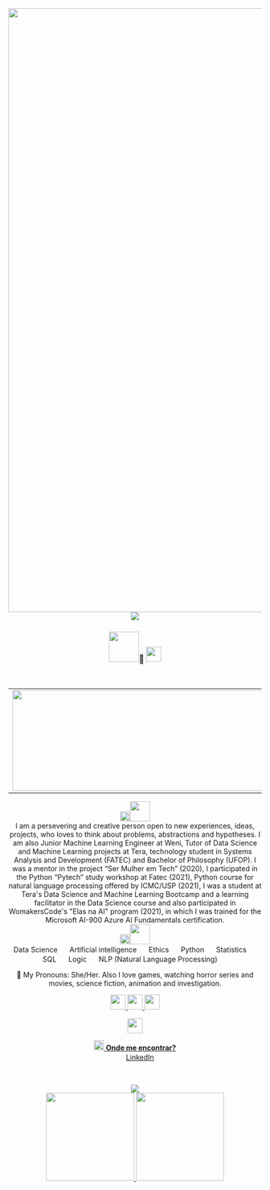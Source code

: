 <img src= "https://user-images.githubusercontent.com/72058182/185760299-082c240f-0e4e-425e-922a-63aecbcd4825.jpg" width="1200px">

<center>
<center>

 <img src="https://user-images.githubusercontent.com/72058182/185769243-14aca4ca-81db-4328-9c9e-607795a59214.png">
 
### <img src="https://user-images.githubusercontent.com/72058182/196829939-db203b0e-3eab-4351-a864-8105c455573a.png" height="60px">:blossom: <img src="https://i.gifer.com/origin/e3/e3625ebc70ccaed5f2414dc14b3c1d3b_w200.webp" width="30px"></h2></h2>
<br>

<div align="center">
<table align="center" border="0px">
     <tr>
       <td align="center"><img src="https://github-profile-summary-cards.vercel.app/api/cards/profile-details?username=Mel-iza&theme=vue" height="200" width="900cm"></td>
       <td align="center"><a href="https://www.linkedin.com/in/mel-5664a1bb/">
<img src="https://user-images.githubusercontent.com/72058182/196839651-3ba16a98-856d-44c6-b8d4-9e44b0c3e5e3.png" width="px" height="30" ><br><a href="mailto:meliza.caug@gmail.com"><img src="https://user-images.githubusercontent.com/72058182/196839861-bb413d6d-5870-42fa-a863-915e253c3f23.png" width="px" height="30" ><br><a href="mailto:mel.augusto@fatec.sp.gov.br"><img src="https://user-images.githubusercontent.com/72058182/196839876-1b15a1d2-9a46-4e27-ad09-73f49c6cf458.png" width="px" height="30" ><br><img src="https://komarev.com/ghpvc/?username=Mel-iza&color=86ccb6&style=for-the-badge" height="" width=""></td>
</table>
</div>






<img src="https://user-images.githubusercontent.com/72058182/185769297-6b002c62-8425-4a87-84ee-1a393a7f3b6a.png" width="20px" height="20px"><img src="https://user-images.githubusercontent.com/72058182/196829098-406be351-7869-4be7-94fe-73f2ab76bf50.png" height="40px">   <br>
I am a persevering and creative person open to new experiences, ideas, projects, who loves to think about problems, abstractions and hypotheses.
I am also Junior Machine Learning Engineer at Weni, Tutor of Data Science and Machine Learning projects at Tera, technology student in Systems Analysis and Development (FATEC) and Bachelor of Philosophy (UFOP). I was a mentor in the project “Ser Mulher em Tech” (2020), I participated in the Python “Pytech” study workshop at Fatec (2021), Python course for natural language processing offered by ICMC/USP (2021), I was a student at Tera's Data Science and Machine Learning Bootcamp and a learning facilitator in the Data Science course and also participated in WomakersCode's "Elas na AI" program (2021), in which I was trained for the Microsoft AI-900 Azure AI Fundamentals certification.
<br>
<img src="https://user-images.githubusercontent.com/72058182/185769297-6b002c62-8425-4a87-84ee-1a393a7f3b6a.png" width="20px" height="20px"><img src="https://user-images.githubusercontent.com/72058182/196829316-2f079508-b212-40ea-a239-9174fb05d08d.png" height="40px"><br> Data Science  <img src="https://user-images.githubusercontent.com/72058182/196828116-12780c92-26b2-45f0-86b3-9ed9e4e94e33.png" height="16px"> Artificial intelligence <img src="https://user-images.githubusercontent.com/72058182/196828116-12780c92-26b2-45f0-86b3-9ed9e4e94e33.png" height="16px">  Ethics <img src="https://user-images.githubusercontent.com/72058182/196828116-12780c92-26b2-45f0-86b3-9ed9e4e94e33.png" height="16px">  Python <img src="https://user-images.githubusercontent.com/72058182/196828116-12780c92-26b2-45f0-86b3-9ed9e4e94e33.png" height="16px">  Statistics <img src="https://user-images.githubusercontent.com/72058182/196828116-12780c92-26b2-45f0-86b3-9ed9e4e94e33.png" height="16px">  SQL <img src="https://user-images.githubusercontent.com/72058182/196828116-12780c92-26b2-45f0-86b3-9ed9e4e94e33.png" height="16px">  Logic <img src="https://user-images.githubusercontent.com/72058182/196828116-12780c92-26b2-45f0-86b3-9ed9e4e94e33.png" height="16px">  NLP (Natural Language Processing) <img src="https://user-images.githubusercontent.com/72058182/196828116-12780c92-26b2-45f0-86b3-9ed9e4e94e33.png" height="16px"> 

🤍 My Pronouns: She/Her. Also I love games, watching horror series and movies, science fiction, animation and investigation.

<a href="https://www.linkedin.com/in/mel-5664a1bb/">
<img src="https://user-images.githubusercontent.com/72058182/196837249-a6107bd3-2768-4344-9c40-3bbc75ec7cec.png" width="px" height="30" >

<a href="mailto:meliza.caug@gmail.com">
<img src="https://user-images.githubusercontent.com/72058182/196839861-bb413d6d-5870-42fa-a863-915e253c3f23.png" width="px" height="30" >

<a href="mailto:mel.augusto@fatec.sp.gov.br">
<img src="https://user-images.githubusercontent.com/72058182/196839876-1b15a1d2-9a46-4e27-ad09-73f49c6cf458.png" width="px" height="30" >



 <img src="https://user-images.githubusercontent.com/72058182/196827421-293e69c0-853c-4a0b-9570-3b56de17f7e4.png" width="30px" height="30px"></h2></h2>
</div>

<img src="https://user-images.githubusercontent.com/72058182/185769297-6b002c62-8425-4a87-84ee-1a393a7f3b6a.png" width="20px" height="20px"> **Onde me encontrar?**  <br>
<a >
<img src="https://user-images.githubusercontent.com/72058182/185769872-187b55e5-a7fe-44eb-8a10-9de5e5b241b4.png" width="16"></img></a> [LinkedIn](https://www.linkedin.com/in/mel-5664a1bb/)<br>
<img src="https://user-images.githubusercontent.com/72058182/185770010-0208e8bb-2198-4460-a67e-aa08b30b7db0.png" width="16"></img></a>  <br>
<img src="https://user-images.githubusercontent.com/72058182/185770010-0208e8bb-2198-4460-a67e-aa08b30b7db0.png" width="16"></img></a> 



<img src="https://user-images.githubusercontent.com/72058182/185769243-14aca4ca-81db-4328-9c9e-607795a59214.png">
<br>

<div align="center">
<a href="https://github.com/anuraghazra/github-readme-stats">
  <img height="175cm"  width="" src="https://github-readme-stats.vercel.app/api?username=Mel-iza&show_icons=true&theme=vue" />
<a href="https://github.com/anuraghazra/github-readme-stats">
  <img height="175cm" width="" src="https://github-readme-stats.vercel.app/api/top-langs/?username=Mel-iza&layout=compact&show_icons=true&theme=vue" />

</div>

<br>

<br>
  
  
  
  

<!--
**Mel-iza/Mel-Iza** is a ✨ _special_ ✨ repository because its `README.md` (this file) appears on your GitHub profile.

Here are some ideas to get you started:

- 🔭 I’m currently working on ...
- 🌱 I’m currently learning ...
- 👯 I’m looking to collaborate on ...
- 🤔 I’m looking for help with ...
- 💬 Ask me about ...
- 📫 How to reach me: ...
- 😄 Pronouns: ...
- ⚡ Fun fact: ...
-->
